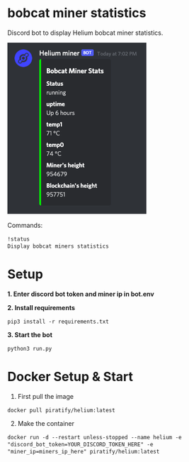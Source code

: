 # bobcat miner statistics 

Discord bot to display Helium bobcat miner statistics. 


<img src="https://github.com/Sleepingpirates/bobcat-miner-stats/blob/main/screenshot.png?raw=true">

Commands: 

```
!status
Display bobcat miners statistics
```

# Setup 

**1. Enter discord bot token and miner ip in bot.env**

**2. Install requirements**

```
pip3 install -r requirements.txt 
```
**3. Start the bot**
```
python3 run.py
```

# Docker Setup & Start

1. First pull the image 
```
docker pull piratify/helium:latest
```
2. Make the container 
```
docker run -d --restart unless-stopped --name helium -e "discord_bot_token=YOUR_DISCORD_TOKEN_HERE" -e "miner_ip=miners_ip_here" piratify/helium:latest
```
